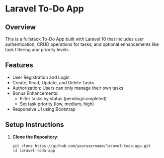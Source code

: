# Laravel To-Do App

## Overview
This is a fullstack To-Do App built with Laravel 10 that includes user authentication, CRUD operations for tasks, and optional enhancements like task filtering and priority levels.

## Features
- User Registration and Login
- Create, Read, Update, and Delete Tasks
- Authorization: Users can only manage their own tasks
- Bonus Enhancements:
  - Filter tasks by status (pending/completed)
  - Set task priority (low, medium, high)
- Responsive UI using Bootstrap

## Setup Instructions
1. **Clone the Repository:**
   ```bash
   git clone https://github.com/yourusername/laravel-todo-app.git
   cd laravel-todo-app
